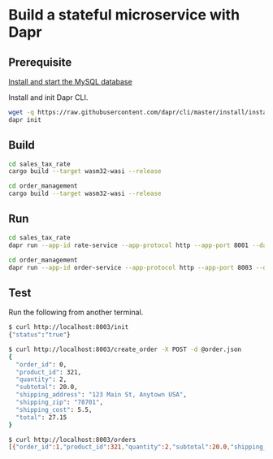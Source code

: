 # Build a stateful microservice with Dapr

## Prerequisite

[Install and start the MySQL database](https://dev.mysql.com/doc/mysql-installation-excerpt/8.0/en/)

Install and init Dapr CLI.

```bash
wget -q https://raw.githubusercontent.com/dapr/cli/master/install/install.sh -O - | /bin/bash
dapr init
```

## Build

```bash
cd sales_tax_rate
cargo build --target wasm32-wasi --release
```
```bash
cd order_management
cargo build --target wasm32-wasi --release
```

## Run

```bash
cd sales_tax_rate
dapr run --app-id rate-service --app-protocol http --app-port 8001 --dapr-http-port 3501 --components-path ../config --log-level debug wasmedge target/wasm32-wasi/release/sales_tax_rate_lookup.wasm
```
```bash
cd order_management
dapr run --app-id order-service --app-protocol http --app-port 8003 --dapr-http-port 3503 --components-path ../config --log-level debug wasmedge target/wasm32-wasi/release/order_management.wasm
```

## Test

Run the following from another terminal.

```bash
$ curl http://localhost:8003/init
{"status":"true"}

$ curl http://localhost:8003/create_order -X POST -d @order.json
{
  "order_id": 0,
  "product_id": 321,
  "quantity": 2,
  "subtotal": 20.0,
  "shipping_address": "123 Main St, Anytown USA",
  "shipping_zip": "78701",
  "shipping_cost": 5.5,
  "total": 27.15
}

$ curl http://localhost:8003/orders
[{"order_id":1,"product_id":321,"quantity":2,"subtotal":20.0,"shipping_address":"123 Main St, Anytown USA","shipping_zip":"78701","shipping_cost":5.5,"total":27.15}]
```
